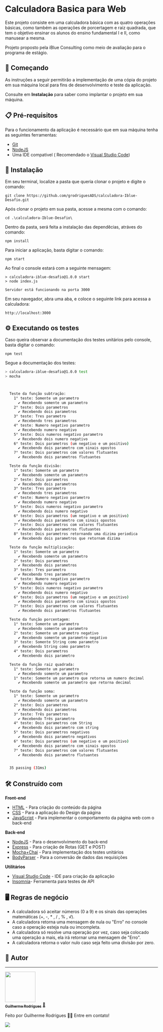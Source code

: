 #  Calculadora Basica para Web

Este projeto consiste em uma calculadora básica com as quatro operações básicas, como também as operações de porcertagem e raiz quadrada, que tem o objetivo ensinar os alunos do ensino fundamental I e II, como manusear a mesma.

Projeto proposto pela iBlue Consulting como meio de avaliação para o programa de estágio.

## 🚀 Começando

As instruções a seguir permitirão a implementação de uma cópia do projeto em sua máquina local para fins de desenvolvimento e teste da aplicação.

Consulte em **Instalação** para saber como implantar o projeto em sua máquina.

## 📋 Pré-requisitos

Para o funcionamento da aplicação é necessário que em sua máquina tenha as seguintes ferramentas:

* [Git](https://git-scm.com)
* [NodeJS](https://nodejs.org/en/download/)
* Uma IDE compativel ( Recomendado o [Visual Studio Code](https://code.visualstudio.com))

## 🔧 Instalação

Em seu terminal, localize a pasta que queria clonar o projeto e digite o comando:

```
git clone https://github.com/grodriguesADS/calculadora-Iblue-Desafio.git
```
Após clonar o projeto em sua pasta, acesse a mesma com o comando: 

```
cd .\calculadora-Iblue-Desafio\
```
Dentro da pasta, será feita a instalação das dependêcias, atráves do comando: 

```
npm install
```



Para iniciar a aplicação, basta digitar o comando: 

```
npm start
```

Ao final o console estará com a seguinte mensagem: 

```
> calculadora-iblue-desafio@1.0.0 start
> node index.js

Servidor está funcionando na porta 3000
```

Em seu navegador, abra uma aba, e coloce o seguinte link para acessa a calculadora: 
```
http://localhost:3000
```

## ⚙️ Executando os testes

Caso queira observar a documentação dos testes unitários pelo console, basta digitar o comando: 

```
npm test
```

Segue a documentação dos testes: 

```bash
> calculadora-iblue-desafio@1.0.0 test
> mocha



  Teste da função subtração:
    1° teste: Somente um parametro
      ✔ Recebendo somente um parametro
    2° teste: Dois parametros
      ✔ Recebendo dois parametros
    3° teste: Tres parametro
      ✔ Recebendo tres parametros
    4° teste: Numero negativo parametro
      ✔ Recebendo numero negativo
    5° teste: Dois numeros negativo parametro
      ✔ Recebendo dois numero negativo
    6° teste: Dois parametros (um negativo e um positivo)
      ✔ Recebendo dois parametro com sinais opostos      
    7° teste: Dois parametros com valores flutuantes     
      ✔ Recebendo dois parametros flutuantes

  Teste da função divisão:
    1° teste: Somente um parametro
      ✔ Recebendo somente um parametro
    2° teste: Dois parametros
      ✔ Recebendo dois parametros
    3° teste: Tres parametro
      ✔ Recebendo tres parametros
    4° teste: Numero negativo parametro
      ✔ Recebendo numero negativo
    5° teste: Dois numeros negativo parametro
      ✔ Recebendo dois numero negativo
    6° teste: Dois parametros (um negativo e um positivo)
      ✔ Recebendo dois parametro com sinais opostos
    7° teste: Dois parametros com valores flutuantes
      ✔ Recebendo dois parametros flutuantes
    8° teste: Dois parametros retornando uma dizima periodica
      ✔ Recebendo dois parametros que retornam dizima

  Teste da função multiplicação:
    1° teste: Somente um parametro
      ✔ Recebendo somente um parametro
    2° teste: Dois parametros
      ✔ Recebendo dois parametros
    3° teste: Tres parametro
      ✔ Recebendo tres parametros
    4° teste: Numero negativo parametro
      ✔ Recebendo numero negativo
    5° teste: Dois numeros negativo parametro
      ✔ Recebendo dois numero negativo
    6° teste: Dois parametros (um negativo e um positivo)
      ✔ Recebendo dois parametro com sinais opostos
    7° teste: Dois parametros com valores flutuantes
      ✔ Recebendo dois parametros flutuantes

  Teste da função porcentagem:
    1° teste: Somente um parametro
      ✔ Recebendo somente um parametro
    2° teste: Somente um parametro negativo
      ✔ Recebendo somente um parametro negativo
    3° teste: Somente String como parametro
      ✔ Recebendo String como parametro
    4° teste: Dois parametros
      ✔ Recebendo dois parametro

  Teste da função raiz quadrada:
    1° teste: Somente um parametro
      ✔ Recebendo somente um parametro
    1° teste: Somente um parametro que retorna um numero decimal
      ✔ Recebendo somente um parametro que retorna decimal

  Teste da função soma:
    1° teste: Somente um parametro
      ✔ Recebendo somente um parametro
    2° teste: Dois parametros
      ✔ Recebendo dois parametros
    3° teste: Três parametros
      ✔ Recebendo Três parametro
    4° teste: Dois parametros com String
      ✔ Recebendo dois parametro com string
    5° teste: Dois parametros negativos
      ✔ Recebendo dois parametro negativos
    6° teste: Dois parametros (um negativo e um positivo)
      ✔ Recebendo dois parametro com sinais opostos
    7° teste: Dois parametros com valores flutuantes
      ✔ Recebendo dois parametro flutuantes


  35 passing (31ms)
```

## 🛠️ Construído com

**Front-end**
* [HTML](https://developer.mozilla.org/pt-BR/docs/Web/HTML) - Para criação do conteúdo da página
* [CSS](https://developer.mozilla.org/pt-BR/docs/Web/CSS) - Para a aplicação do Design da página
* [JavaScript](https://developer.mozilla.org/pt-BR/docs/Web/JavaScript) - Para implementar o comportamento da página web com o back-end

**Back-end**
* [NodeJS](https://nodejs.org/pt-br/docs/) - Para o desenvolvimento do back-end
* [Express](https://expressjs.com/pt-br/) - Para criação de Rotas (GET e POST)
* [Mocha+Chai](https://www.chaijs.com/api/bdd/) - Para implementação dos testes unitários
* [BodyParser](https://www.npmjs.com/package/body-parser) - Para a conversão de dados das requisições

**Utilitários**
* [Visual Studio Code](https://code.visualstudio.com) - IDE para criação da aplicação
* [Insomnia](https://insomnia.rest)- Ferramenta para testes de API

## 🖥️ Regras de negócio

* A calculadora só aceitar números (0 a 9) e os sinais das operações matemáticas (+, -, * , / , % , √).
* A calculadora retorna uma mensagem de nula ou "Erro" no console caso a operação esteja nula ou imcompleta.
* A calculadora só resolve uma operação por vez, caso seja colocado uma operação a mais, ela irá retornar uma mensagem de "Erro".
* A calculadora retorna o valor nulo caso seja feito uma divisão por zero.

## 🤵 Autor
---

<a href="https://github.com/grodriguesADS">
 <img style="height:auto;" alt="" width="100px" src="https://avatars.githubusercontent.com/u/87981116?v=4">
 <br />
 <sub><b>Guilherme Rodrigues</b></sub></a> <a href="https://github.com/grodriguesADS" >🚀</a>


Feito por Guilherme Rodrigues 👋🏽 Entre em contato!

 <a href="https://www.linkedin.com/in/guilherme-rodrigues-684813222/" target="_blank"><img src="https://img.shields.io/badge/-LinkedIn-%230077B5?style=for-the-badge&logo=linkedin&logoColor=white" target="_blank"></a> 



